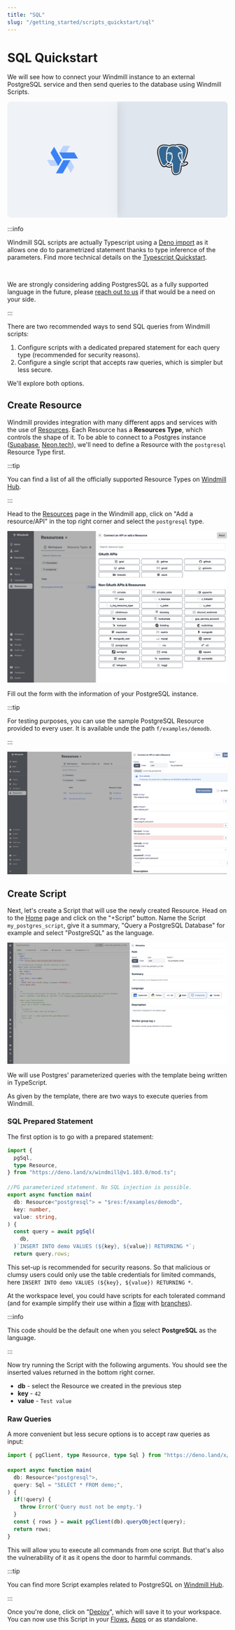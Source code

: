 ```yaml
---
title: "SQL"
slug: "/getting_started/scripts_quickstart/sql"
---
```


# SQL Quickstart

We will see how to connect your Windmill instance to an external PostgreSQL
service and then send queries to the database using Windmill Scripts.

![Integration between PostgreSQL and Windmill](../../../assets/integrations/psql-0-header.png 'Connect a PostgreSQL instance with Windmill')

:::info

Windmill SQL scripts are actually Typescript using a [Deno import](https://deno.land/x/windmill@v1.103.0/mod.ts) as it allows one do to parametrized statement thanks to type inference of the parameters. Find more technical details on the [Typescript Quickstart](../1_typescript_quickstart/index.md).

<br/>

We are strongly considering adding PostgresSQL as a fully supported language in the future, please [reach out to us](../../../misc/6_getting_help/index.md) if that would be a need on your side.

:::

There are two recommended ways to send SQL queries from Windmill scripts:
1. Configure scripts with a dedicated prepared statement for each query type (recommended for security reasons).
2. Configure a single script that accepts raw queries, which is simpler but less secure.

We'll explore both options.

## Create Resource

Windmill provides integration with many different apps and services with the use
of [Resources][docs-resources]. Each Resource has a **Resources Type**, which
controls the shape of it. To be able to connect to a Postgres instance ([Supabase](../../../integrations/supabase.md), [Neon.tech](../../../integrations/neon.md)), we'll need to define a Resource with the `postgresql` Resource Type first.

:::tip

You can find a list of all the officially supported Resource Types on
[Windmill Hub][hub-resources].

:::

Head to the <a href="https://app.windmill.dev/resources" rel="nofollow">Resources</a> page in the Windmill app, click on
"Add a resource/API" in the top right corner and select the `postgresql` type.

![Select Resource Type](../../../assets/integrations/psql-1-resources.png)

Fill out the form with the information of your PostgreSQL instance.

:::tip

For testing purposes, you can use the sample PostgreSQL Resource provided to
every user. It is available unde the path `f/examples/demodb`.

:::

![Paste in Resource Values](../../../assets/integrations/psql-2-postgres-rt.png)

## Create Script

Next, let's create a Script that will use the newly created Resource. Head on to
the <a href="https://app.windmill.dev/" rel="nofollow">Home</a> page and click on the "+Script" button. Name the Script
`my_postgres_script`, give it a summary, "Query a PostgreSQL Database" for
example and select "PostgreSQL" as the language.

![Script creation first step](../../../assets/integrations/psql-3-script-creation.png)

We will use Postgres' parameterized queries with the template being written in
TypeScript.

As given by the template, there are two ways to execute queries from Windmill.

### SQL Prepared Statement

The first option is to go with a prepared statement:

```typescript
import {
  pgSql,
  type Resource,
} from "https://deno.land/x/windmill@v1.103.0/mod.ts";

//PG parameterized statement. No SQL injection is possible.
export async function main(
  db: Resource<"postgresql"> = "$res:f/examples/demodb",
  key: number,
  value: string,
) {
  const query = await pgSql(
    db,
  )`INSERT INTO demo VALUES (${key}, ${value}) RETURNING *`;
  return query.rows;

```

This set-up is recommended for security reasons. So that malicious or clumsy users could only use the table credentials for limited commands, here `INSERT INTO demo VALUES (${key}, ${value}) RETURNING *`.

At the workspace level, you could have scripts for each tolerated command (and for example simplify their use within a [flow](../../6_flows_quickstart/index.md) with [branches](../../../flows/13_flow_branches.md)).


:::info

This code should be the default one when you select **PostgreSQL** as the
language.

:::

Now try running the Script with the following arguments. You should see the
inserted values returned in the bottom right corner.

- **db** - select the Resource we created in the previous step
- **key** - `42`
- **value** - `Test value`

### Raw Queries

A more convenient but less secure options is to accept raw queries as input:

```typescript
import { pgClient, type Resource, type Sql } from "https://deno.land/x/windmill@v1.88.1/mod.ts";

export async function main(
  db: Resource<"postgresql">,
  query: Sql = "SELECT * FROM demo;",
) {
  if(!query) {
    throw Error('Query must not be empty.')
  }
  const { rows } = await pgClient(db).queryObject(query);
  return rows;
}
```
This will allow you to execute all commands from one script. But that's also the vulnerability of it as it opens the door to harmful commands.

:::tip

You can find more Script examples related to PostgreSQL on
[Windmill Hub][hub-examples].

:::

Once you're done, click on "[Deploy](../../../core_concepts/0_draft_and_deploy/index.md)", which will save it to your workspace. You can now use this Script in your [Flows][docs-flows], [Apps][docs-apps] or as standalone.

<!-- Links -->

[hub-resources]: https://hub.windmill.dev/resources
[hub-examples]: https://hub.windmill.dev/integrations/postgresql
[docs-resources]: /docs/reference#resource
[docs-path]: /docs/reference#path
[docs-flows]: /docs/getting_started/flows_quickstart
[docs-apps]: /docs/getting_started/apps_quickstart
